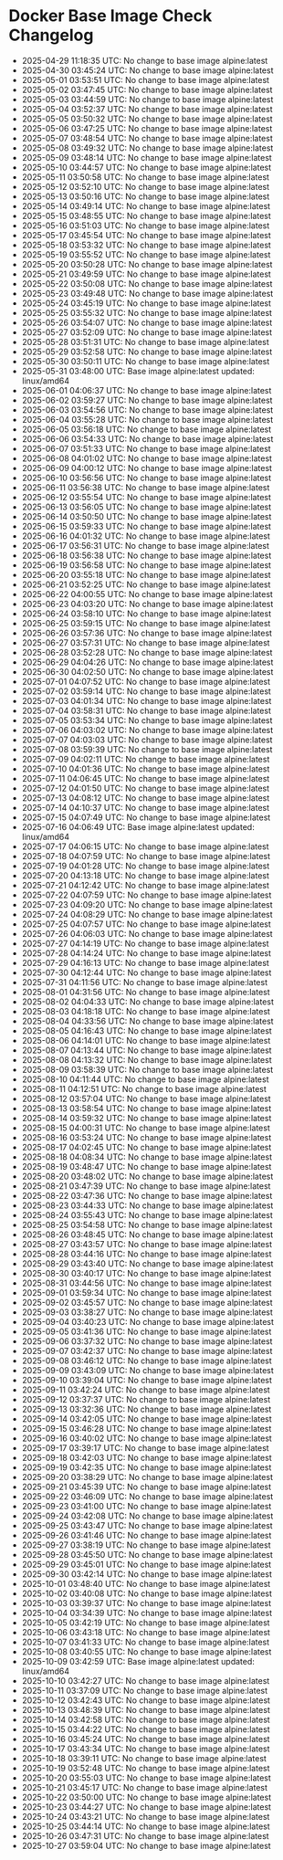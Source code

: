 # Docker Base Image Check Changelog

* 2025-04-29 11:18:35 UTC: No change to base image alpine:latest
* 2025-04-30 03:45:24 UTC: No change to base image alpine:latest
* 2025-05-01 03:53:51 UTC: No change to base image alpine:latest
* 2025-05-02 03:47:45 UTC: No change to base image alpine:latest
* 2025-05-03 03:44:59 UTC: No change to base image alpine:latest
* 2025-05-04 03:52:37 UTC: No change to base image alpine:latest
* 2025-05-05 03:50:32 UTC: No change to base image alpine:latest
* 2025-05-06 03:47:25 UTC: No change to base image alpine:latest
* 2025-05-07 03:48:54 UTC: No change to base image alpine:latest
* 2025-05-08 03:49:32 UTC: No change to base image alpine:latest
* 2025-05-09 03:48:14 UTC: No change to base image alpine:latest
* 2025-05-10 03:44:57 UTC: No change to base image alpine:latest
* 2025-05-11 03:50:58 UTC: No change to base image alpine:latest
* 2025-05-12 03:52:10 UTC: No change to base image alpine:latest
* 2025-05-13 03:50:16 UTC: No change to base image alpine:latest
* 2025-05-14 03:49:14 UTC: No change to base image alpine:latest
* 2025-05-15 03:48:55 UTC: No change to base image alpine:latest
* 2025-05-16 03:51:03 UTC: No change to base image alpine:latest
* 2025-05-17 03:45:54 UTC: No change to base image alpine:latest
* 2025-05-18 03:53:32 UTC: No change to base image alpine:latest
* 2025-05-19 03:55:52 UTC: No change to base image alpine:latest
* 2025-05-20 03:50:28 UTC: No change to base image alpine:latest
* 2025-05-21 03:49:59 UTC: No change to base image alpine:latest
* 2025-05-22 03:50:08 UTC: No change to base image alpine:latest
* 2025-05-23 03:49:48 UTC: No change to base image alpine:latest
* 2025-05-24 03:45:19 UTC: No change to base image alpine:latest
* 2025-05-25 03:55:32 UTC: No change to base image alpine:latest
* 2025-05-26 03:54:07 UTC: No change to base image alpine:latest
* 2025-05-27 03:52:09 UTC: No change to base image alpine:latest
* 2025-05-28 03:51:31 UTC: No change to base image alpine:latest
* 2025-05-29 03:52:58 UTC: No change to base image alpine:latest
* 2025-05-30 03:50:11 UTC: No change to base image alpine:latest
* 2025-05-31 03:48:00 UTC: Base image alpine:latest updated: linux/amd64
* 2025-06-01 04:06:37 UTC: No change to base image alpine:latest
* 2025-06-02 03:59:27 UTC: No change to base image alpine:latest
* 2025-06-03 03:54:56 UTC: No change to base image alpine:latest
* 2025-06-04 03:55:28 UTC: No change to base image alpine:latest
* 2025-06-05 03:56:18 UTC: No change to base image alpine:latest
* 2025-06-06 03:54:33 UTC: No change to base image alpine:latest
* 2025-06-07 03:51:33 UTC: No change to base image alpine:latest
* 2025-06-08 04:01:02 UTC: No change to base image alpine:latest
* 2025-06-09 04:00:12 UTC: No change to base image alpine:latest
* 2025-06-10 03:56:56 UTC: No change to base image alpine:latest
* 2025-06-11 03:56:38 UTC: No change to base image alpine:latest
* 2025-06-12 03:55:54 UTC: No change to base image alpine:latest
* 2025-06-13 03:56:05 UTC: No change to base image alpine:latest
* 2025-06-14 03:50:50 UTC: No change to base image alpine:latest
* 2025-06-15 03:59:33 UTC: No change to base image alpine:latest
* 2025-06-16 04:01:32 UTC: No change to base image alpine:latest
* 2025-06-17 03:56:31 UTC: No change to base image alpine:latest
* 2025-06-18 03:56:38 UTC: No change to base image alpine:latest
* 2025-06-19 03:56:58 UTC: No change to base image alpine:latest
* 2025-06-20 03:55:18 UTC: No change to base image alpine:latest
* 2025-06-21 03:52:25 UTC: No change to base image alpine:latest
* 2025-06-22 04:00:55 UTC: No change to base image alpine:latest
* 2025-06-23 04:03:20 UTC: No change to base image alpine:latest
* 2025-06-24 03:58:10 UTC: No change to base image alpine:latest
* 2025-06-25 03:59:15 UTC: No change to base image alpine:latest
* 2025-06-26 03:57:36 UTC: No change to base image alpine:latest
* 2025-06-27 03:57:31 UTC: No change to base image alpine:latest
* 2025-06-28 03:52:28 UTC: No change to base image alpine:latest
* 2025-06-29 04:04:26 UTC: No change to base image alpine:latest
* 2025-06-30 04:02:50 UTC: No change to base image alpine:latest
* 2025-07-01 04:07:52 UTC: No change to base image alpine:latest
* 2025-07-02 03:59:14 UTC: No change to base image alpine:latest
* 2025-07-03 04:01:34 UTC: No change to base image alpine:latest
* 2025-07-04 03:58:31 UTC: No change to base image alpine:latest
* 2025-07-05 03:53:34 UTC: No change to base image alpine:latest
* 2025-07-06 04:03:02 UTC: No change to base image alpine:latest
* 2025-07-07 04:03:03 UTC: No change to base image alpine:latest
* 2025-07-08 03:59:39 UTC: No change to base image alpine:latest
* 2025-07-09 04:02:11 UTC: No change to base image alpine:latest
* 2025-07-10 04:01:36 UTC: No change to base image alpine:latest
* 2025-07-11 04:06:45 UTC: No change to base image alpine:latest
* 2025-07-12 04:01:50 UTC: No change to base image alpine:latest
* 2025-07-13 04:08:12 UTC: No change to base image alpine:latest
* 2025-07-14 04:10:37 UTC: No change to base image alpine:latest
* 2025-07-15 04:07:49 UTC: No change to base image alpine:latest
* 2025-07-16 04:06:49 UTC: Base image alpine:latest updated: linux/amd64
* 2025-07-17 04:06:15 UTC: No change to base image alpine:latest
* 2025-07-18 04:07:59 UTC: No change to base image alpine:latest
* 2025-07-19 04:01:28 UTC: No change to base image alpine:latest
* 2025-07-20 04:13:18 UTC: No change to base image alpine:latest
* 2025-07-21 04:12:42 UTC: No change to base image alpine:latest
* 2025-07-22 04:07:59 UTC: No change to base image alpine:latest
* 2025-07-23 04:09:20 UTC: No change to base image alpine:latest
* 2025-07-24 04:08:29 UTC: No change to base image alpine:latest
* 2025-07-25 04:07:57 UTC: No change to base image alpine:latest
* 2025-07-26 04:06:03 UTC: No change to base image alpine:latest
* 2025-07-27 04:14:19 UTC: No change to base image alpine:latest
* 2025-07-28 04:14:24 UTC: No change to base image alpine:latest
* 2025-07-29 04:16:13 UTC: No change to base image alpine:latest
* 2025-07-30 04:12:44 UTC: No change to base image alpine:latest
* 2025-07-31 04:11:56 UTC: No change to base image alpine:latest
* 2025-08-01 04:31:56 UTC: No change to base image alpine:latest
* 2025-08-02 04:04:33 UTC: No change to base image alpine:latest
* 2025-08-03 04:18:18 UTC: No change to base image alpine:latest
* 2025-08-04 04:33:56 UTC: No change to base image alpine:latest
* 2025-08-05 04:16:43 UTC: No change to base image alpine:latest
* 2025-08-06 04:14:01 UTC: No change to base image alpine:latest
* 2025-08-07 04:13:44 UTC: No change to base image alpine:latest
* 2025-08-08 04:13:32 UTC: No change to base image alpine:latest
* 2025-08-09 03:58:39 UTC: No change to base image alpine:latest
* 2025-08-10 04:11:44 UTC: No change to base image alpine:latest
* 2025-08-11 04:12:51 UTC: No change to base image alpine:latest
* 2025-08-12 03:57:04 UTC: No change to base image alpine:latest
* 2025-08-13 03:58:54 UTC: No change to base image alpine:latest
* 2025-08-14 03:59:32 UTC: No change to base image alpine:latest
* 2025-08-15 04:00:31 UTC: No change to base image alpine:latest
* 2025-08-16 03:53:24 UTC: No change to base image alpine:latest
* 2025-08-17 04:02:45 UTC: No change to base image alpine:latest
* 2025-08-18 04:08:34 UTC: No change to base image alpine:latest
* 2025-08-19 03:48:47 UTC: No change to base image alpine:latest
* 2025-08-20 03:48:02 UTC: No change to base image alpine:latest
* 2025-08-21 03:47:39 UTC: No change to base image alpine:latest
* 2025-08-22 03:47:36 UTC: No change to base image alpine:latest
* 2025-08-23 03:44:33 UTC: No change to base image alpine:latest
* 2025-08-24 03:55:43 UTC: No change to base image alpine:latest
* 2025-08-25 03:54:58 UTC: No change to base image alpine:latest
* 2025-08-26 03:48:45 UTC: No change to base image alpine:latest
* 2025-08-27 03:43:57 UTC: No change to base image alpine:latest
* 2025-08-28 03:44:16 UTC: No change to base image alpine:latest
* 2025-08-29 03:43:40 UTC: No change to base image alpine:latest
* 2025-08-30 03:40:17 UTC: No change to base image alpine:latest
* 2025-08-31 03:44:56 UTC: No change to base image alpine:latest
* 2025-09-01 03:59:34 UTC: No change to base image alpine:latest
* 2025-09-02 03:45:57 UTC: No change to base image alpine:latest
* 2025-09-03 03:38:27 UTC: No change to base image alpine:latest
* 2025-09-04 03:40:23 UTC: No change to base image alpine:latest
* 2025-09-05 03:41:36 UTC: No change to base image alpine:latest
* 2025-09-06 03:37:32 UTC: No change to base image alpine:latest
* 2025-09-07 03:42:37 UTC: No change to base image alpine:latest
* 2025-09-08 03:46:12 UTC: No change to base image alpine:latest
* 2025-09-09 03:43:09 UTC: No change to base image alpine:latest
* 2025-09-10 03:39:04 UTC: No change to base image alpine:latest
* 2025-09-11 03:42:24 UTC: No change to base image alpine:latest
* 2025-09-12 03:37:37 UTC: No change to base image alpine:latest
* 2025-09-13 03:32:36 UTC: No change to base image alpine:latest
* 2025-09-14 03:42:05 UTC: No change to base image alpine:latest
* 2025-09-15 03:46:28 UTC: No change to base image alpine:latest
* 2025-09-16 03:40:02 UTC: No change to base image alpine:latest
* 2025-09-17 03:39:17 UTC: No change to base image alpine:latest
* 2025-09-18 03:42:03 UTC: No change to base image alpine:latest
* 2025-09-19 03:42:35 UTC: No change to base image alpine:latest
* 2025-09-20 03:38:29 UTC: No change to base image alpine:latest
* 2025-09-21 03:45:39 UTC: No change to base image alpine:latest
* 2025-09-22 03:46:09 UTC: No change to base image alpine:latest
* 2025-09-23 03:41:00 UTC: No change to base image alpine:latest
* 2025-09-24 03:42:08 UTC: No change to base image alpine:latest
* 2025-09-25 03:43:47 UTC: No change to base image alpine:latest
* 2025-09-26 03:41:46 UTC: No change to base image alpine:latest
* 2025-09-27 03:38:19 UTC: No change to base image alpine:latest
* 2025-09-28 03:45:50 UTC: No change to base image alpine:latest
* 2025-09-29 03:45:01 UTC: No change to base image alpine:latest
* 2025-09-30 03:42:14 UTC: No change to base image alpine:latest
* 2025-10-01 03:48:40 UTC: No change to base image alpine:latest
* 2025-10-02 03:40:08 UTC: No change to base image alpine:latest
* 2025-10-03 03:39:37 UTC: No change to base image alpine:latest
* 2025-10-04 03:34:39 UTC: No change to base image alpine:latest
* 2025-10-05 03:42:19 UTC: No change to base image alpine:latest
* 2025-10-06 03:43:18 UTC: No change to base image alpine:latest
* 2025-10-07 03:41:33 UTC: No change to base image alpine:latest
* 2025-10-08 03:40:55 UTC: No change to base image alpine:latest
* 2025-10-09 03:42:59 UTC: Base image alpine:latest updated: linux/amd64
* 2025-10-10 03:42:27 UTC: No change to base image alpine:latest
* 2025-10-11 03:37:09 UTC: No change to base image alpine:latest
* 2025-10-12 03:42:43 UTC: No change to base image alpine:latest
* 2025-10-13 03:48:39 UTC: No change to base image alpine:latest
* 2025-10-14 03:42:58 UTC: No change to base image alpine:latest
* 2025-10-15 03:44:22 UTC: No change to base image alpine:latest
* 2025-10-16 03:45:24 UTC: No change to base image alpine:latest
* 2025-10-17 03:43:34 UTC: No change to base image alpine:latest
* 2025-10-18 03:39:11 UTC: No change to base image alpine:latest
* 2025-10-19 03:52:48 UTC: No change to base image alpine:latest
* 2025-10-20 03:55:03 UTC: No change to base image alpine:latest
* 2025-10-21 03:45:17 UTC: No change to base image alpine:latest
* 2025-10-22 03:50:00 UTC: No change to base image alpine:latest
* 2025-10-23 03:44:27 UTC: No change to base image alpine:latest
* 2025-10-24 03:43:21 UTC: No change to base image alpine:latest
* 2025-10-25 03:44:14 UTC: No change to base image alpine:latest
* 2025-10-26 03:47:31 UTC: No change to base image alpine:latest
* 2025-10-27 03:59:04 UTC: No change to base image alpine:latest

